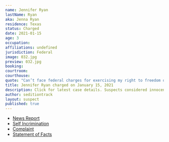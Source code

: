 ```yaml
---
name: Jennifer Ryan
lastName: Ryan
aka: Jenna Ryan
residence: Texas
status: Charged
date: 2021-01-15
age: 3
occupation: 
affiliations: undefined
jurisdiction: Federal
image: 032.jpg
preview: 032.jpg
booking: 
courtroom: 
courthouse: 
quote: "Can’t face federal charges for exercising my right to freedom of speech and assembly"
title: Jennifer Ryan charged on January 15, 2021
description: Click for latest case details. Suspects considered innocent until proven guilty.
author: seditiontrack
layout: suspect
published: true
---
```

- [News Report](https://www.thedailybeast.com/jenna-ryan-texas-real-estate-agent-who-flew-to-dc-on-private-jet-arrested-in-capitol-riots)
- [Self Incrimination](https://twitter.com/NewsJunkieBlu/status/1347634376142630915?s=20)
- [Complaint](https://www.justice.gov/opa/page/file/1356081/download)
- [Statement of Facts](https://www.justice.gov/opa/page/file/1356471/download)
